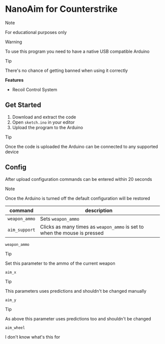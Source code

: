 # NanoAim for Counterstrike

> [!NOTE]
> For educational purposes only

> [!WARNING]
> To use this program you need to have a native USB compatible Arduino

> [!TIP]
> There's no chance of getting banned when using it correctly

**Features**

- Recoil Control System

## Get Started

1. Download and extract the code
2. Open `sketch.ino` in your editor
3. Upload the program to the Arduino

> [!TIP]
> Once the code is uploaded the Arduino can be connected to any supported device

## Config

After upload configuration commands can be entered within 20 seconds

> [!NOTE]
> Once the Arduino is turned off the default configuration will be restored


| command | description |
| --- | --- |
| `weapon_ammo` | Sets `weapon_ammo` |
| `aim_support` | Clicks as many times as `weapon_ammo` is set to when the mouse is pressed

`weapon_ammo`

> [!TIP]
> Set this parameter to the ammo of the current weapon

`aim_x`

> [!TIP]
> This parameters uses predictions and shouldn't be changed manually

`aim_y`

> [!TIP]
> As above this parameter uses predictions too and shouldn't be changed

`aim_wheel`

I don't know what's this for
